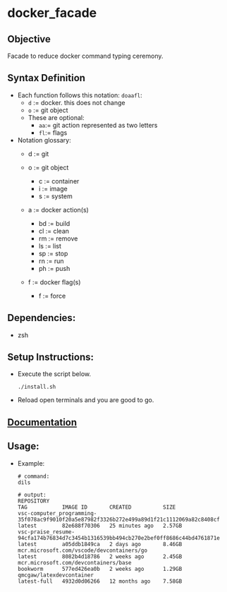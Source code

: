 # docker_facade

## Objective
Facade to reduce docker command typing ceremony.

## Syntax Definition
- Each function follows this notation: `doaafl`:
    - `d` := docker. this does not change
    - `o` := git object
    - These are optional:
        - `aa`:= git action represented as two letters
        - `fl`:= flags
- Notation glossary:
    - d := git 
    - o := git object 
        - c := container 
        - i := image
        - s := system
    - a := docker action(s) 
        - bd := build
        - cl := clean
        - rm := remove
        - ls := list
        - sp := stop
        - rn := run
        - ph := push

    - f := docker flag(s)
        - f := force

## Dependencies:
- zsh

## Setup Instructions:
- Execute the script below.
    ```shell
    ./install.sh
    ```

- Reload open terminals and you are good to go.

## [Documentation](docs/README.md)

## Usage:
- Example:
    ```shell
    # command:
    dils

    # output:
    REPOSITORY                                                                                  TAG           IMAGE ID       CREATED          SIZE
    vsc-computer_programming-35f078ac9f9010f20a5e87982f3326b272e499a89d1f21c1112069a82c8408cf   latest        82e688f70306   25 minutes ago   2.57GB
    vsc-praise_resume-94cfa174b76834d7c3454b1316539bb494cb270e2bef0ff8686c44bd4761871e          latest        a05ddb1849ca   2 days ago       8.46GB
    mcr.microsoft.com/vscode/devcontainers/go                                                   latest        8082b4d18786   2 weeks ago      2.45GB
    mcr.microsoft.com/devcontainers/base                                                        bookworm      577ed426ea0b   2 weeks ago      1.29GB
    qmcgaw/latexdevcontainer                                                                    latest-full   4932d0d06266   12 months ago    7.58GB
    ```